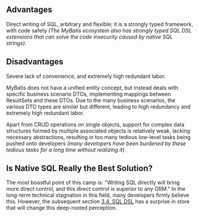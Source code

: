 ## Advantages

Direct writing of SQL, arbitrary and flexible; it is a strongly typed framework, with code safety *(The MyBatis ecosystem also has strongly typed SQL DSL extensions that can solve the code insecurity caused by native SQL strings)*.

## Disadvantages

Severe lack of convenience, and extremely high redundant labor.

MyBatis does not have a unified entity concept, but instead deals with specific business scenario DTOs, implementing mappings between ResultSets and these DTOs. Due to the many business scenarios, the various DTO types are similar but different, leading to high redundancy and extremely high redundant labor.

Apart from CRUD operations on single objects, support for complex data structures formed by multiple associated objects is relatively weak, lacking necessary abstractions, resulting in too many tedious low-level tasks being pushed onto developers *(many developers have been burdened by these tedious tasks for a long time without realizing it)*.

## Is Native SQL Really the Best Solution?

The most boastful point of this camp is: "Writing SQL directly will bring more direct control, and this direct control is superior to any ORM." In the long-term technical stagnation in this field, many developers firmly believe this.
However, the subsequent section [3.4. SQL DSL](#34-sql-dsl) has a surprise in store that will change this deep-rooted perception.
